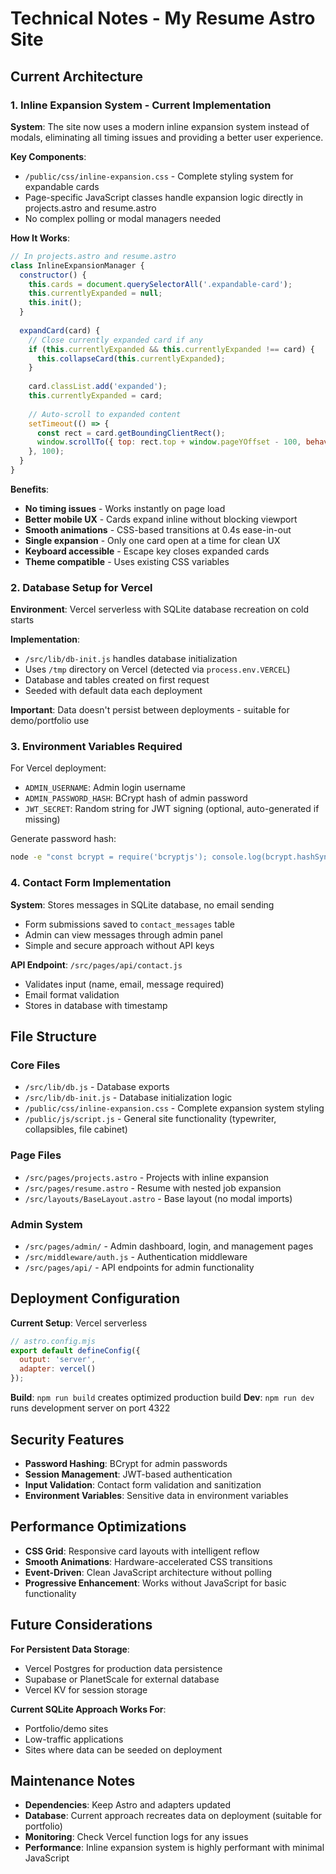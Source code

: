 # Technical Notes - My Resume Astro Site

## Current Architecture

### 1. Inline Expansion System - Current Implementation

**System**: The site now uses a modern inline expansion system instead of modals, eliminating all timing issues and providing a better user experience.

**Key Components**:
- `/public/css/inline-expansion.css` - Complete styling system for expandable cards
- Page-specific JavaScript classes handle expansion logic directly in projects.astro and resume.astro
- No complex polling or modal managers needed

**How It Works**:
```javascript
// In projects.astro and resume.astro
class InlineExpansionManager {
  constructor() {
    this.cards = document.querySelectorAll('.expandable-card');
    this.currentlyExpanded = null;
    this.init();
  }
  
  expandCard(card) {
    // Close currently expanded card if any
    if (this.currentlyExpanded && this.currentlyExpanded !== card) {
      this.collapseCard(this.currentlyExpanded);
    }
    
    card.classList.add('expanded');
    this.currentlyExpanded = card;
    
    // Auto-scroll to expanded content
    setTimeout(() => {
      const rect = card.getBoundingClientRect();
      window.scrollTo({ top: rect.top + window.pageYOffset - 100, behavior: 'smooth' });
    }, 100);
  }
}
```

**Benefits**:
- **No timing issues** - Works instantly on page load
- **Better mobile UX** - Cards expand inline without blocking viewport
- **Smooth animations** - CSS-based transitions at 0.4s ease-in-out
- **Single expansion** - Only one card open at a time for clean UX
- **Keyboard accessible** - Escape key closes expanded cards
- **Theme compatible** - Uses existing CSS variables

### 2. Database Setup for Vercel

**Environment**: Vercel serverless with SQLite database recreation on cold starts

**Implementation**: 
- `/src/lib/db-init.js` handles database initialization
- Uses `/tmp` directory on Vercel (detected via `process.env.VERCEL`)
- Database and tables created on first request
- Seeded with default data each deployment

**Important**: Data doesn't persist between deployments - suitable for demo/portfolio use

### 3. Environment Variables Required

For Vercel deployment:
- `ADMIN_USERNAME`: Admin login username
- `ADMIN_PASSWORD_HASH`: BCrypt hash of admin password
- `JWT_SECRET`: Random string for JWT signing (optional, auto-generated if missing)

Generate password hash:
```bash
node -e "const bcrypt = require('bcryptjs'); console.log(bcrypt.hashSync('your-password', 10));"
```

### 4. Contact Form Implementation

**System**: Stores messages in SQLite database, no email sending
- Form submissions saved to `contact_messages` table
- Admin can view messages through admin panel
- Simple and secure approach without API keys

**API Endpoint**: `/src/pages/api/contact.js`
- Validates input (name, email, message required)
- Email format validation
- Stores in database with timestamp

## File Structure

### Core Files
- `/src/lib/db.js` - Database exports
- `/src/lib/db-init.js` - Database initialization logic
- `/public/css/inline-expansion.css` - Complete expansion system styling
- `/public/js/script.js` - General site functionality (typewriter, collapsibles, file cabinet)

### Page Files
- `/src/pages/projects.astro` - Projects with inline expansion
- `/src/pages/resume.astro` - Resume with nested job expansion
- `/src/layouts/BaseLayout.astro` - Base layout (no modal imports)

### Admin System
- `/src/pages/admin/` - Admin dashboard, login, and management pages
- `/src/middleware/auth.js` - Authentication middleware
- `/src/pages/api/` - API endpoints for admin functionality

## Deployment Configuration

**Current Setup**: Vercel serverless
```javascript
// astro.config.mjs
export default defineConfig({
  output: 'server',
  adapter: vercel()
});
```

**Build**: `npm run build` creates optimized production build
**Dev**: `npm run dev` runs development server on port 4322

## Security Features

- **Password Hashing**: BCrypt for admin passwords
- **Session Management**: JWT-based authentication
- **Input Validation**: Contact form validation and sanitization
- **Environment Variables**: Sensitive data in environment variables

## Performance Optimizations

- **CSS Grid**: Responsive card layouts with intelligent reflow
- **Smooth Animations**: Hardware-accelerated CSS transitions
- **Event-Driven**: Clean JavaScript architecture without polling
- **Progressive Enhancement**: Works without JavaScript for basic functionality

## Future Considerations

**For Persistent Data Storage**:
- Vercel Postgres for production data persistence
- Supabase or PlanetScale for external database
- Vercel KV for session storage

**Current SQLite Approach Works For**:
- Portfolio/demo sites
- Low-traffic applications
- Sites where data can be seeded on deployment

## Maintenance Notes

- **Dependencies**: Keep Astro and adapters updated
- **Database**: Current approach recreates data on deployment (suitable for portfolio)
- **Monitoring**: Check Vercel function logs for any issues
- **Performance**: Inline expansion system is highly performant with minimal JavaScript